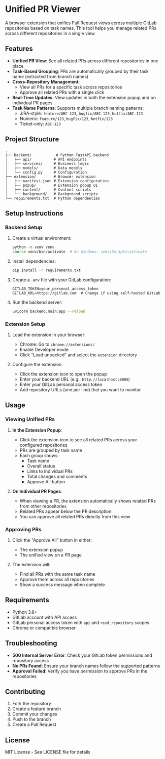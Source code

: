 # Unified PR Viewer

A browser extension that unifies Pull Request views across multiple GitLab repositories based on task names. This tool helps you manage related PRs across different repositories in a single view.

## Features

- **Unified PR View**: See all related PRs across different repositories in one place
- **Task-Based Grouping**: PRs are automatically grouped by their task name (extracted from branch names)
- **Cross-Repository Management**: 
  - View all PRs for a specific task across repositories
  - Approve all related PRs with a single click
- **Real-Time Updates**: View updates in both the extension popup and on individual PR pages
- **Task Name Patterns**: Supports multiple branch naming patterns:
  - JIRA-style: `feature/ABC-123`, `bugfix/ABC-123`, `hotfix/ABC-123`
  - Numeric: `feature/123`, `bugfix/123`, `hotfix/123`
  - Ticket-only: `ABC-123`

## Project Structure

```
.
├── backend/           # Python FastAPI backend
│   ├── api/          # API endpoints
│   ├── services/     # Business logic
│   ├── models/       # Data models
│   └── config.py     # Configuration
├── extension/        # Browser extension
│   ├── manifest.json # Extension configuration
│   ├── popup/        # Extension popup UI
│   ├── content/      # Content scripts
│   └── background/   # Background scripts
└── requirements.txt  # Python dependencies
```

## Setup Instructions

### Backend Setup

1. Create a virtual environment:
   ```bash
   python -m venv venv
   source venv/bin/activate  # On Windows: venv\Scripts\activate
   ```

2. Install dependencies:
   ```bash
   pip install -r requirements.txt
   ```

3. Create a `.env` file with your GitLab configuration:
   ```
   GITLAB_TOKEN=your_personal_access_token
   GITLAB_URL=https://gitlab.com  # Change if using self-hosted GitLab
   ```

4. Run the backend server:
   ```bash
   uvicorn backend.main:app --reload
   ```

### Extension Setup

1. Load the extension in your browser:
   - Chrome: Go to `chrome://extensions/`
   - Enable Developer mode
   - Click "Load unpacked" and select the `extension` directory

2. Configure the extension:
   - Click the extension icon to open the popup
   - Enter your backend URL (e.g., `http://localhost:8000`)
   - Enter your GitLab personal access token
   - Add repository URLs (one per line) that you want to monitor

## Usage

### Viewing Unified PRs

1. **In the Extension Popup**:
   - Click the extension icon to see all related PRs across your configured repositories
   - PRs are grouped by task name
   - Each group shows:
     - Task name
     - Overall status
     - Links to individual PRs
     - Total changes and comments
     - Approve All button

2. **On Individual PR Pages**:
   - When viewing a PR, the extension automatically shows related PRs from other repositories
   - Related PRs appear below the PR description
   - You can approve all related PRs directly from this view

### Approving PRs

1. Click the "Approve All" button in either:
   - The extension popup
   - The unified view on a PR page

2. The extension will:
   - Find all PRs with the same task name
   - Approve them across all repositories
   - Show a success message when complete

## Requirements

- Python 3.8+
- GitLab account with API access
- GitLab personal access token with `api` and `read_repository` scopes
- Chrome or compatible browser

## Troubleshooting

- **500 Internal Server Error**: Check your GitLab token permissions and repository access
- **No PRs Found**: Ensure your branch names follow the supported patterns
- **Approval Failed**: Verify you have permission to approve PRs in the repositories

## Contributing

1. Fork the repository
2. Create a feature branch
3. Commit your changes
4. Push to the branch
5. Create a Pull Request

## License

MIT License - See LICENSE file for details